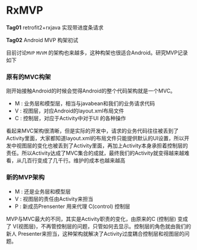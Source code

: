 # RxMVP
**Tag01**
retrofit2+rxjava 实现带进度条请求

**Tag02**
Android MVP 构架初试

目前讨论```MVP```  ```MVVM``` 的架构也来越多，这种构架也很适合Android。研究MVP记录如下

### 原有的MVC构架
刚开始接触Android的时候会觉得Android的整个代码架构就是一个MVC。

- M : 业务层和模型层，相当与javabean和我们的业务请求代码
- V : 视图层，对应Android的layout.xml布局文件
- C : 控制层，对应于Activity中对于UI 的各种操作

看起来MVC架构很清晰，但是实际的开发中，请求的业务代码往往被丢到了Activity里面，大家都知道layout.xml的布局文件只能提供默认的UI设置，所以开发中视图层的变化也被丢到了Activity里面，再加上Activity本身承担着控制层的责任。所以Activity达成了MVC集合的成就，最终我们的Activity就变得越来越难看，从几百行变成了几千行。维护的成本也越来越高

### 新的MVP架构

- M : 还是业务层和模型层
- V : 视图层的责任由Activity来担当
- P : 新成员Prensenter 用来代理 C(control) 控制层

MVP与MVC最大的不同，其实是Activity职责的变化，由原来的C (控制层) 变成了 V(视图层)，不再管控制层的问题，只管如何去显示。控制层的角色就由我们的新人 Presenter来担当，这种架构就解决了Activity过度耦合控制层和视图层的问题。
